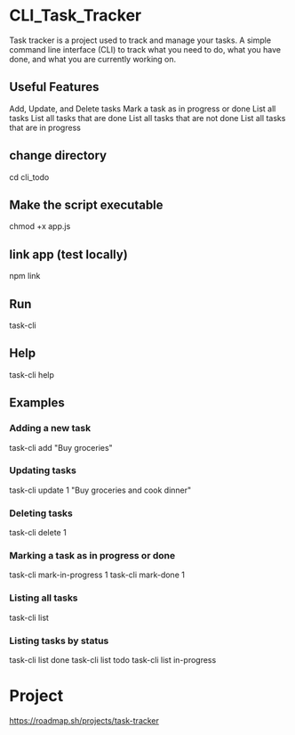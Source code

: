# CLI_Task_Tracker

Task tracker is a project used to track and manage your tasks. A simple command line interface (CLI) to track what you need to do, what you have done, and what you are currently working on.

## Useful Features

Add, Update, and Delete tasks
Mark a task as in progress or done
List all tasks
List all tasks that are done
List all tasks that are not done
List all tasks that are in progress

## change directory

cd cli_todo

## Make the script executable

chmod +x app.js

## link app (test locally)

npm link

## Run

task-cli

## Help

task-cli help

## Examples

### Adding a new task

task-cli add "Buy groceries"

### Updating tasks

task-cli update 1 "Buy groceries and cook dinner"

### Deleting tasks

task-cli delete 1

### Marking a task as in progress or done

task-cli mark-in-progress 1
task-cli mark-done 1

### Listing all tasks

task-cli list

### Listing tasks by status

task-cli list done
task-cli list todo
task-cli list in-progress

# Project

https://roadmap.sh/projects/task-tracker
